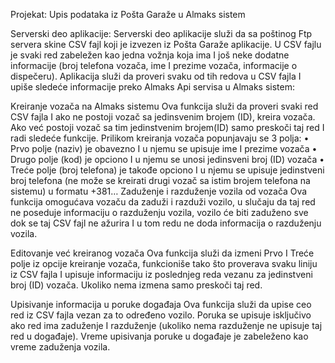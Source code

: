Projekat: Upis podataka iz Pošta Garaže u Almaks sistem

Serverski deo aplikacije:
Serverski deo aplikacije služi da sa poštinog Ftp servera skine CSV fajl koji je izvezen iz Pošta Garaže aplikacije. U CSV fajlu je svaki red zabeležen kao jedna vožnja koja ima I još neke dodatne informacije (broj telefona vozača, ime I prezime vozača, informacije o dispečeru). Aplikacija služi da proveri svaku od tih redova u CSV fajla I upiše sledeće informacije preko Almaks Api servisa u Almaks sistem:

Kreiranje vozača na Almaks sistemu
Ova funkcija služi da proveri svaki red CSV fajla I ako ne postoji vozač sa jedinsvenim brojem (ID), kreira vozača. Ako već postoji vozač sa tim jedinstvenim brojem(ID) samo preskoči taj red I radi sledeće funkcije. Prilikom kreiranja vozača popunjavaju se 3 polja:
• Prvo polje (naziv) je obavezno I u njemu se upisuje ime I prezime vozača
• Drugo polje (kod) je opciono I u njemu se unosi jedinsveni broj (ID) vozača
• Treće polje (broj telefona) je takođe opciono I u njemu se upisuje jedinstveni broj telefona (ne može se kreirati drugi vozač sa istim brojem telefona na sistemu) u formatu +381…
Zaduženje i razduženje vozila od vozača
Ova funkcija omogućava vozaču da zaduži i razduži vozilo, u slučaju da taj red ne poseduje informaciju o razduženju vozila, vozilo će biti zaduženo sve dok se taj CSV fajl ne ažurira I u tom redu ne doda informacija o razduženju vozila.

Editovanje već kreiranog vozača
Ova funkcija služi da izmeni Prvo I Treće polje iz opcije kreiranje vozača, funkcioniše tako što proverava svaku liniju iz CSV fajla I upisuje informaciju iz poslednjeg reda vezanu za jedinstveni broj (ID) vozača. Ukoliko nema izmena samo preskoči taj red.

Upisivanje informacija u poruke događaja
Ova funkcija služi da upise ceo red iz CSV fajla vezan za to određeno vozilo. Poruka se upisuje isključivo ako red ima zaduženje I razduženje (ukoliko nema razduženje ne upisuje taj red u događaje). Vreme upisivanja poruke u događaje je zabeleženo kao vreme zaduženja vozila.
